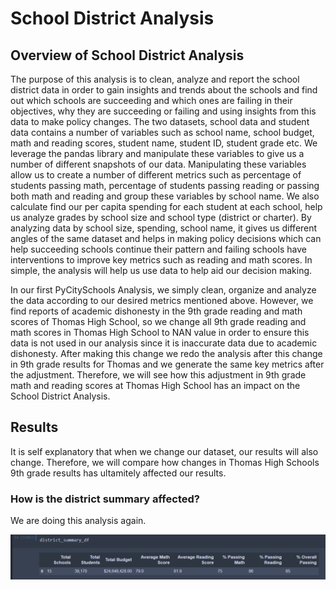 # School District Analysis 

## Overview of School District Analysis 
The purpose of this analysis is to clean, analyze and report the school district data in order to gain insights and trends about the schools and find out which schools are succeeding and which ones are failing in their objectives, why they are succeeding or failing and using insights from this data to make policy changes. The two datasets, school data and student data contains a number of variables such as school name, school budget, math and reading scores, student name, student ID, student grade etc. We leverage the pandas library and manipulate these variables to give us a number of different snapshots of our data. Manipulating these variables allow us to create a number of different metrics such as percentage of students passing math, percentage of students passing reading or passing both math and reading and group these variables by school name. We also calculate find our per capita spending for each student at each school, help us analyze grades by school size and school type (district or charter). By analyzing data by school size, spending, school name, it gives us different angles of the same dataset and helps in making policy decisions which can help succeeding schools continue their pattern and failing schools have interventions to improve key metrics such as reading and math scores. In simple, the analysis will help us use data to help aid our decision making. 

In our first PyCitySchools Analysis, we simply clean, organize and analyze the data according to our desired metrics mentioned above. However, we find reports of academic dishonesty in the 9th grade reading and math scores of Thomas High School, so we change all 9th grade reading and math scores in Thomas High School to NAN value in order to ensure this data is not used in our analysis since it is inaccurate data due to academic dishonesty. After making this change we redo the analysis after this change in 9th grade results for Thomas and we generate the same key metrics after the adjustment. Therefore, we will see how this adjustment in 9th grade math and reading scores at Thomas High School has an impact on the School District Analysis. 

## Results 
It is self explanatory that when we change our dataset, our results will also change. Therefore, we will compare how changes in Thomas High Schools 9th grade results has ultamitely affected our results. 

### How is the district summary affected?
We are doing this analysis again. 

![](Pictures/Module_PyCitySchools/district_summary_module.PNG)
